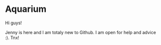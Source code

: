 # Aquarium

Hi guys!

Jenny is here and I am totaly new to Github.
I am open for help and advice :).
Tnx!
